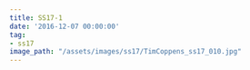 ```yaml
---
title: SS17-1
date: '2016-12-07 00:00:00'
tag:
- ss17
image_path: "/assets/images/ss17/TimCoppens_ss17_010.jpg"
---
```

